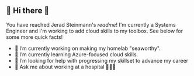 ## 👋 Hi there 👋

You have reached Jerad Steinmann's *readme*! I'm currently a Systems Engineer and I'm working to add cloud skills to my toolbox. See below for some more quick facts!

- 🔭 I’m currently working on making my homelab "seaworthy".
- 🌱 I’m currently learning Azure-focused cloud skills.
- 🤔 I’m looking for help with progressing my skillset to advance my career
- 💬 Ask me about working at a hospital 🎩🤠🎩

<!--
**jeradsteinmann/jeradsteinmann** is a ✨ _special_ ✨ repository because its `README.md` (this file) appears on your GitHub profile.

Here are some ideas to get you started:

- 🔭 I’m currently working on ...
- 🌱 I’m currently learning ...
- 👯 I’m looking to collaborate on ...
- 🤔 I’m looking for help with ...
- 💬 Ask me about ...
- 📫 How to reach me: ...
- 😄 Pronouns: ...
- ⚡ Fun fact: ...
-->
